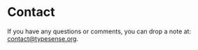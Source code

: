 # Contact

If you have any questions or comments, you can drop a note at: [contact@typesense.org](mailto:contact@typesense.org).
